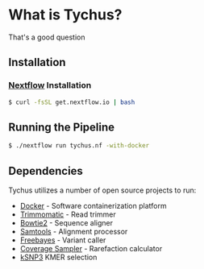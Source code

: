 # What is Tychus?
That's a good question

## Installation
### [Nextflow](http://www.nextflow.io/) Installation
```bash
$ curl -fsSL get.nextflow.io | bash 
```

## Running the Pipeline
```bash
$ ./nextflow run tychus.nf -with-docker
```

## Dependencies

Tychus utilizes a number of open source projects to run:

* [Docker](https://www.docker.com/what-docker) - Software containerization platform
* [Trimmomatic](https://github.com/timflutre/trimmomatic) - Read trimmer
* [Bowtie2](https://github.com/BenLangmead/bowtie2) - Sequence aligner
* [Samtools](https://github.com/samtools/samtools) - Alignment processor
* [Freebayes](https://github.com/ekg/freebayes) - Variant caller
* [Coverage Sampler](https://github.com/cdeanj/coverage_sampler) - Rarefaction calculator
* [kSNP3](https://sourceforge.net/projects/ksnp/) KMER selection

